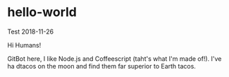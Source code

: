# hello-world
Test 2018-11-26

Hi Humans!

GitBot here, I like Node.js and Coffeescript (taht's what I'm made of!).
I've ha dtacos on the moon and find them far superior to Earth tacos.
